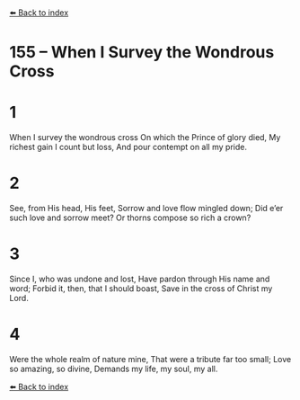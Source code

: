 [⬅️ Back to index](../README.md)

# 155 – When I Survey the Wondrous Cross


# 1
When I survey the wondrous cross
On which the Prince of glory died,
My richest gain I count but loss,
And pour contempt on all my pride.

# 2
See, from His head, His feet,
Sorrow and love flow mingled down;
Did e’er such love and sorrow meet?
Or thorns compose so rich a crown?

# 3
Since I, who was undone and lost,
Have pardon through His name and word;
Forbid it, then, that I should boast,
Save in the cross of Christ my Lord.

# 4
Were the whole realm of nature mine,
That were a tribute far too small;
Love so amazing, so divine,
Demands my life, my soul, my all.

[⬅️ Back to index](../README.md)
